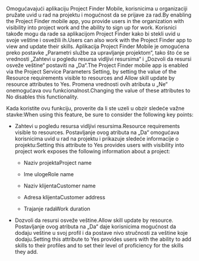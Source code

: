 <span data-ttu-id="739d0-101">Omogućavajući aplikaciju Project Finder Mobile, korisnicima u organizaciji pružate uvid u rad na projektu i mogućnost da se prijave za rad.</span><span class="sxs-lookup"><span data-stu-id="739d0-101">By enabling the Project Finder mobile app, you provide users in the organization with visibility into project work and the ability to sign up for work.</span></span> <span data-ttu-id="739d0-102">Korisnici takođe mogu da rade sa aplikacijom Project Finder kako bi stekli uvid u svoje veštine i osvežili ih.</span><span class="sxs-lookup"><span data-stu-id="739d0-102">Users can also work with the Project Finder app to view and update their skills.</span></span> <span data-ttu-id="739d0-103">Aplikacija Project Finder Mobile je omogućena preko postavke „Parametri službe za upravljanje projektom“, tako što će se vrednosti „Zahtevi u pogledu resursa vidljivi resursima“ i „Dozvoli da resursi osveže veštine“ postaviti na „Da“.</span><span class="sxs-lookup"><span data-stu-id="739d0-103">The Project Finder mobile app is enabled via the Project Service Parameters Setting, by setting the value of the Resource requirements visible to resources and Allow skill update by resource attributes to Yes.</span></span> <span data-ttu-id="739d0-104">Promena vrednosti ovih atributa u „Ne“ onemogućava ovu funkcionalnost.</span><span class="sxs-lookup"><span data-stu-id="739d0-104">Changing the value of these attributes to No disables this functionality.</span></span>  
  
 <span data-ttu-id="739d0-105">Kada koristite ovu funkciju, proverite da li ste uzeli u obzir sledeće važne stavke:</span><span class="sxs-lookup"><span data-stu-id="739d0-105">When using this feature, be sure to consider the following key points:</span></span>  
  
-   <span data-ttu-id="739d0-106">Zahtevi u pogledu resursa vidljivi resursima.</span><span class="sxs-lookup"><span data-stu-id="739d0-106">Resource requirements visible to resources.</span></span> <span data-ttu-id="739d0-107">Postavljanje ovog atributa na „Da“ omogućava korisnicima uvid u rad na projektu i prikazuje sledeće informacije o projektu:</span><span class="sxs-lookup"><span data-stu-id="739d0-107">Setting this attribute to Yes provides users with visibility into project work exposes the following information about a project:</span></span>  
  
    -   <span data-ttu-id="739d0-108">Naziv projekta</span><span class="sxs-lookup"><span data-stu-id="739d0-108">Project name</span></span>  
  
    -   <span data-ttu-id="739d0-109">Ime uloge</span><span class="sxs-lookup"><span data-stu-id="739d0-109">Role name</span></span>  
  
    -   <span data-ttu-id="739d0-110">Naziv klijenta</span><span class="sxs-lookup"><span data-stu-id="739d0-110">Customer name</span></span>  
  
    -   <span data-ttu-id="739d0-111">Adresa klijenta</span><span class="sxs-lookup"><span data-stu-id="739d0-111">Customer address</span></span>  
  
    -   <span data-ttu-id="739d0-112">Trajanje rada</span><span class="sxs-lookup"><span data-stu-id="739d0-112">Work duration</span></span>  
  
-   <span data-ttu-id="739d0-113">Dozvoli da resursi osveže veštine.</span><span class="sxs-lookup"><span data-stu-id="739d0-113">Allow skill update by resource.</span></span> <span data-ttu-id="739d0-114">Postavljanje ovog atributa na „Da“ daje korisnicima mogućnost da dodaju veštine u svoj profil i da postave nivo stručnosti za veštine koje dodaju.</span><span class="sxs-lookup"><span data-stu-id="739d0-114">Setting this attribute to Yes provides users with the ability to add skills to their profiles and to set their level of proficiency for the skills they add.</span></span>